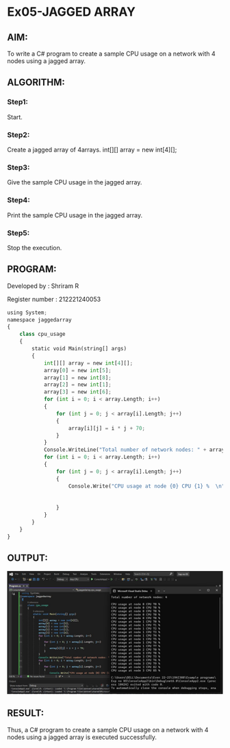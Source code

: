 # Ex05-JAGGED ARRAY
## AIM:
To write a C# program to create a sample CPU usage on a network with 4 nodes using a jagged array.
## ALGORITHM:
### Step1:
Start.

### Step2:
Create a jagged array of 4arrays. int[][] array = new int[4][];

### Step3:
Give the sample CPU usage in the jagged array.

### Step4:
Print the sample CPU usage in the jagged array.

### Step5:
Stop the execution.
## PROGRAM:
Developed by : Shriram R

Register number : 212221240053
~~~python
using System;
namespace jaggedarray
{
    class cpu_usage
    {
        static void Main(string[] args)
        {
            int[][] array = new int[4][];
            array[0] = new int[5];
            array[1] = new int[8];
            array[2] = new int[1];
            array[3] = new int[6];
            for (int i = 0; i < array.Length; i++)
            {
                for (int j = 0; j < array[i].Length; j++)
                {
                    array[i][j] = i * j + 70;
                }
            }
            Console.WriteLine("Total number of network nodes: " + array.Length + "\n");
            for (int i = 0; i < array.Length; i++)
            {
                for (int j = 0; j < array[i].Length; j++)
                {
                    Console.Write("CPU usage at node {0} CPU {1} %  \n", i, array[i][j]);


                }
            }
        }
    }
}
~~~

## OUTPUT:
![](output1.jpeg)

## RESULT:
Thus, a C# program to create a sample CPU usage on a network with 4 nodes using a jagged array is executed successfully.